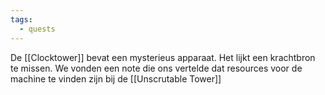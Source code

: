 ```yaml
---
tags:
  - quests
---
```


De [[Clocktower]] bevat een mysterieus apparaat. Het lijkt een krachtbron te missen. We vonden een note die ons vertelde dat resources voor de machine te vinden zijn bij de [[Unscrutable Tower]]
